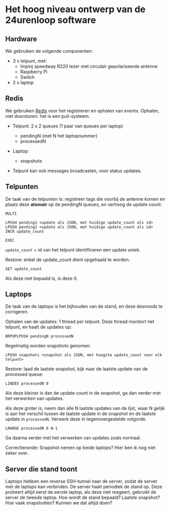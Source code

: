 Het hoog niveau ontwerp van de 24urenloop software
===

Hardware
---

We gebruiken de volgende componenten:

- 3 x telpunt, met:
    - Impinj speedway R220 lezer met circulair gepolariseerde antenne
    - Raspberry Pi
    - Switch
- 2 x laptop

Redis
---

We gebruiken [Redis](http://redis.io) voor het registreren en ophalen van events. Ophalen, niet doorsturen: het is een pull-systeem.

- Telpunt: 2 x 2 queues (1 paar van queues per laptop)
    - pendingN (met N het laptopnummer)
    - processedN
- Laptop:
    - snapshots

- Telpunt kan ook messages broadcasten, voor status updates.

Telpunten
---

De taak van de telpunten is: registreer tags die voorbij de antenne komen en
plaats deze **atomair** op de pendingN queues, en verhoog de update count:

```redis
MULTI

LPUSH pending1 <update als JSON, met huidige update_count als id>
LPUSH pending2 <update als JSON, met huidige update_count als id>
INCR update_count

EXEC
```

`update_count` + id van het telpunt identificeren een update uniek.

Restore: enkel de update\_count dient opgehaald te worden.

```redis
GET update_count
```

Als deze niet bepaald is, is deze 0.

Laptops
---

De taak van de laptops is het bijhouden van de stand, en deze desnoods te corrigeren.

Ophalen van de updates: 1 thread per telpunt. Deze thread monitort het telpunt, en haalt de updates op:

```redis
BRPOPLPUSH pendingN processedN
```

Regelmatig worden snapshots genomen:

```redis
LPUSH snapshots <snapshot als JSON, met hoogste update_count voor elk telpunt>
```

Restore: laad de laatste snapshot, kijk naar de laatste update van de processed queue:

```redis
LINDEX processedN 0
```

Als deze kleiner is dan de update count in de snapshot, ga dan verder met het verwerken van updates.

Als deze groter is, neem dan alle N laatste updates van de lijst, waar N gelijk is aan het verschil tussen
de laatste update in de snapshot en de laatste update in `processedN`. Verwerk deze in tegenovergestelde volgorde.

```redis
LRANGE processedN 0 N-1
```

Ga daarna verder met het verwerken van updates zoals normaal.

Correctieronde: Snapshot nemen op beide laptops? Hier ben ik nog niet zeker over.

Server die stand toont
---

Laptops hebben een reverse SSH-tunnel naar de server, zodat de server met de laptops kan verbinden. De
server haalt periodiek de stand op. Deze probeert altijd eerst de eerste laptop, als deze niet reageert,
gebruikt de server de tweede laptop. Hoe wordt de stand bepaald? Laatste snapshot? Hoe vaak snapshotten?
Kunnen we dat altijd doen?
